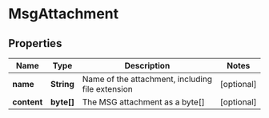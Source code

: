 
# MsgAttachment

## Properties
Name | Type | Description | Notes
------------ | ------------- | ------------- | -------------
**name** | **String** | Name of the attachment, including file extension |  [optional]
**content** | **byte[]** | The MSG attachment as a byte[] |  [optional]



